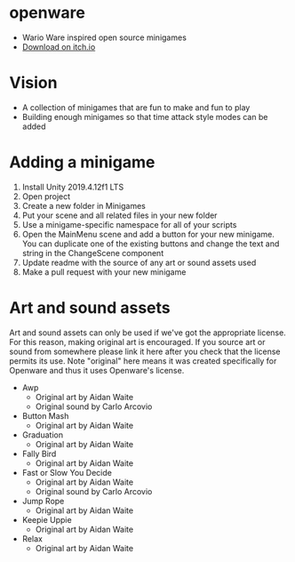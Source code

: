 # openware
- Wario Ware inspired open source minigames
- [Download on itch.io](https://aidanwaite.itch.io/openware)

# Vision
- A collection of minigames that are fun to make and fun to play
- Building enough minigames so that time attack style modes can be added 

# Adding a minigame
1. Install Unity 2019.4.12f1 LTS
2. Open project
3. Create a new folder in Minigames
4. Put your scene and all related files in your new folder
5. Use a minigame-specific namespace for all of your scripts
6. Open the MainMenu scene and add a button for your new minigame. You can duplicate one of the existing buttons and change the text and string in the ChangeScene component
7. Update readme with the source of any art or sound assets used
8. Make a pull request with your new minigame

# Art and sound assets
Art and sound assets can only be used if we've got the appropriate license. For this reason, making original art is encouraged. If you source art or sound from somewhere please link it here after you check that the license permits its use. Note "original" here means it was created specifically for Openware and thus it uses Openware's license.

- Awp
    - Original art by Aidan Waite
    - Original sound by Carlo Arcovio
- Button Mash
    - Original art by Aidan Waite
- Graduation
    - Original art by Aidan Waite
- Fally Bird
    - Original art by Aidan Waite
- Fast or Slow You Decide
    - Original art by Aidan Waite
    - Original sound by Carlo Arcovio
- Jump Rope
    - Original art by Aidan Waite
- Keepie Uppie
    - Original art by Aidan Waite 
- Relax
    - Original art by Aidan Waite
